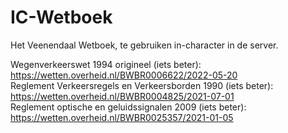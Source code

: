 # IC-Wetboek
Het Veenendaal Wetboek, te gebruiken in-character in de server.   

Wegenverkeerswet 1994 origineel (iets beter): https://wetten.overheid.nl/BWBR0006622/2022-05-20   
Reglement Verkeersregels en Verkeersborden 1990 (iets beter): https://wetten.overheid.nl/BWBR0004825/2021-07-01    
Reglement optische en geluidssignalen 2009 (iets beter): https://wetten.overheid.nl/BWBR0025357/2021-01-05   
